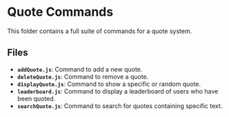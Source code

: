 # Quote Commands

This folder contains a full suite of commands for a quote system.

## Files

- **`addQuote.js`**: Command to add a new quote.
- **`deleteQuote.js`**: Command to remove a quote.
- **`displayQuote.js`**: Command to show a specific or random quote.
- **`leaderboard.js`**: Command to display a leaderboard of users who have been quoted.
- **`searchQuote.js`**: Command to search for quotes containing specific text.
